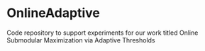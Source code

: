 # OnlineAdaptive
Code repository to support experiments for our work titled Online Submodular Maximization via Adaptive Thresholds
